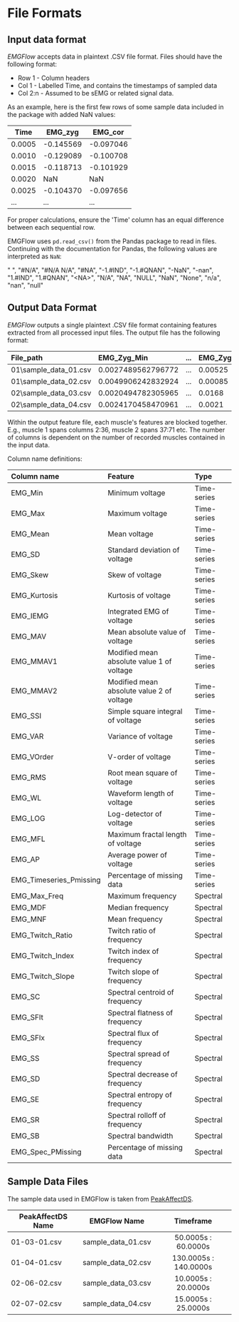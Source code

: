 # File Formats

## Input data format

_EMGFlow_ accepts data in plaintext .CSV file format. Files should have the following format:

- Row 1 - Column headers
- Col 1 - Labelled Time, and contains the timestamps of sampled data
- Col 2:n - Assumed to be sEMG or related signal data.

As an example, here is the first few rows of some sample data included in the package with added NaN values:

| Time   | EMG_zyg   | EMG_cor   |
| ------ | --------- | --------- |
| 0.0005 | -0.145569 | -0.097046 |
| 0.0010 | -0.129089 | -0.100708 |
| 0.0015 | -0.118713 | -0.101929 |
| 0.0020 | NaN       | NaN       |
| 0.0025 | -0.104370 | -0.097656 |
| ...    | ...       | ...       |

For proper calculations, ensure the 'Time' column has an equal difference between each sequential row.

EMGFlow uses `pd.read_csv()` from the Pandas package to read in files. Continuing with the documentation for Pandas, the following values are interpreted as `NaN`:

" ", "#N/A", "#N/A N/A", "#NA", "-1.#IND", "-1.#QNAN", "-NaN", "-nan", "1.#IND", "1.#QNAN", "\<NA\>", "N/A", "NA", "NULL", "NaN", "None", "n/a", "nan", "null"

## Output Data Format

*EMGFlow* outputs a single plaintext .CSV file format containing features extracted from all processed input files. The output file has the following format:

| File_path | EMG_Zyg_Min | ... | EMG_Zyg_SpecPmissing | EMG_Cor_Min | ... | EMG_Cor_SpecPmissing |
| :-- | :-- | :-- | :-- | :-- | :-- | :-- |
| 01\sample_data_01.csv | 0.0027489562796772 | ... | 0.00525 | 0.0035784079507369 | ... | 0.0058 |
| 01\sample_data_02.csv | 0.0049906242832924 | ... | 0.00085 | 0.0040041486806442 | ... | 0.00035 |
| 02\sample_data_03.csv | 0.0020494782305965 | ... | 0.0168 | 0.0021287377144706 | ... | 0.01805 |
| 02\sample_data_04.csv | 0.0024170458470961 | ... | 0.0021 | 0.0021508113881666 | ... | 0.001 |

Within the output feature file, each muscle's features are blocked together. E.g., muscle 1 spans columns 2:36, muscle 2 spans 37:71 etc. The number of columns is dependent on the number of recorded muscles contained in the input data.

Column name definitions:

| Column name | Feature | Type |
| :-- | :-- | :-- |
| EMG_Min | Minimum voltage | Time-series |
| EMG_Max | Maximum voltage | Time-series |
| EMG_Mean | Mean voltage | Time-series |
| EMG_SD | Standard deviation of voltage | Time-series |
| EMG_Skew | Skew of voltage | Time-series |
| EMG_Kurtosis | Kurtosis of voltage | Time-series |
| EMG_IEMG | Integrated EMG of voltage | Time-series |
| EMG_MAV | Mean absolute value of voltage | Time-series |
| EMG_MMAV1 | Modified mean absolute value 1 of voltage | Time-series |
| EMG_MMAV2 | Modified mean absolute value 2 of voltage | Time-series |
| EMG_SSI | Simple square integral of voltage | Time-series |
| EMG_VAR | Variance of voltage | Time-series |
| EMG_VOrder | V-order of voltage | Time-series |
| EMG_RMS | Root mean square of voltage | Time-series |
| EMG_WL | Waveform length of voltage | Time-series |
| EMG_LOG | Log-detector of voltage | Time-series |
| EMG_MFL | Maximum fractal length of voltage | Time-series |
| EMG_AP | Average power of voltage | Time-series |
| EMG_Timeseries_Pmissing | Percentage of missing data | Time-series |
| EMG_Max_Freq | Maximum frequency | Spectral |
| EMG_MDF | Median frequency | Spectral |
| EMG_MNF | Mean frequency | Spectral |
| EMG_Twitch_Ratio | Twitch ratio of frequency | Spectral |
| EMG_Twitch_Index | Twitch index of frequency | Spectral |
| EMG_Twitch_Slope | Twitch slope of frequency | Spectral |
| EMG_SC | Spectral centroid of frequency | Spectral |
| EMG_SFlt | Spectral flatness of frequency | Spectral |
| EMG_SFlx | Spectral flux of frequency | Spectral |
| EMG_SS | Spectral spread of frequency | Spectral |
| EMG_SD | Spectral decrease of frequency | Spectral |
| EMG_SE | Spectral entropy of frequency | Spectral |
| EMG_SR | Spectral rolloff of frequency | Spectral |
| EMG_SB | Spectral bandwidth | Spectral |
| EMG_Spec_PMissing | Percentage of missing data | Spectral |

## Sample Data Files

The sample data used in EMGFlow is taken from [PeakAffectDS](https://zenodo.org/records/6403363).

| PeakAffectDS Name | EMGFlow Name       | Timeframe             |
| ----------------- | ------------------ | :-------------------: |
| 01-03-01.csv      | sample_data_01.csv | 50.0005s : 60.0000s   |
| 01-04-01.csv      | sample_data_02.csv | 130.0005s : 140.0000s |
| 02-06-02.csv      | sample_data_03.csv | 10.0005s : 20.0000s   |
| 02-07-02.csv      | sample_data_04.csv | 15.0005s : 25.0000s   |